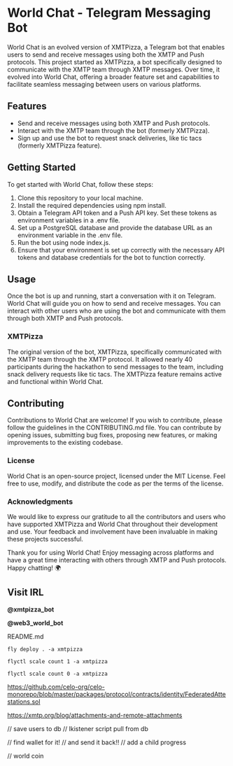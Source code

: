 # World Chat - Telegram Messaging Bot

World Chat is an evolved version of XMTPizza, a Telegram bot that enables users to send and receive messages using both the XMTP and Push protocols. This project started as XMTPizza, a bot specifically designed to communicate with the XMTP team through XMTP messages. Over time, it evolved into World Chat, offering a broader feature set and capabilities to facilitate seamless messaging between users on various platforms.

## Features
- Send and receive messages using both XMTP and Push protocols.
- Interact with the XMTP team through the bot (formerly XMTPizza).
- Sign up and use the bot to request snack deliveries, like tic tacs (formerly XMTPizza feature).

## Getting Started
To get started with World Chat, follow these steps:

1. Clone this repository to your local machine.
2. Install the required dependencies using npm install.
3. Obtain a Telegram API token and a Push API key. Set these tokens as environment variables in a .env file.
4. Set up a PostgreSQL database and provide the database URL as an environment variable in the .env file.
5. Run the bot using node index.js.
6. Ensure that your environment is set up correctly with the necessary API tokens and database credentials for the bot to function correctly.

## Usage
Once the bot is up and running, start a conversation with it on Telegram. World Chat will guide you on how to send and receive messages. You can interact with other users who are using the bot and communicate with them through both XMTP and Push protocols.

### XMTPizza 
The original version of the bot, XMTPizza, specifically communicated with the XMTP team through the XMTP protocol. It allowed nearly 40 participants during the hackathon to send messages to the team, including snack delivery requests like tic tacs. The XMTPizza feature remains active and functional within World Chat.

## Contributing
Contributions to World Chat are welcome! If you wish to contribute, please follow the guidelines in the CONTRIBUTING.md file. You can contribute by opening issues, submitting bug fixes, proposing new features, or making improvements to the existing codebase.

### License
World Chat is an open-source project, licensed under the MIT License. Feel free to use, modify, and distribute the code as per the terms of the license.

### Acknowledgments
We would like to express our gratitude to all the contributors and users who have supported XMTPizza and World Chat throughout their development and use. Your feedback and involvement have been invaluable in making these projects successful.

Thank you for using World Chat! Enjoy messaging across platforms and have a great time interacting with others through XMTP and Push protocols. Happy chatting! 🌍



## Visit IRL 

**@xmtpizza_bot**

**@web3_world_bot**




README.md
```
fly deploy . -a xmtpizza
```

```
flyctl scale count 1 -a xmtpizza
```

```
flyctl scale count 0 -a xmtpizza
```

https://github.com/celo-org/celo-monorepo/blob/master/packages/protocol/contracts/identity/FederatedAttestations.sol

https://xmtp.org/blog/attachments-and-remote-attachments


// save users to db 
// lkistener script pull from db 

// find wallet for it! 
// and send it back!! 
// add a child progress

// world coin 